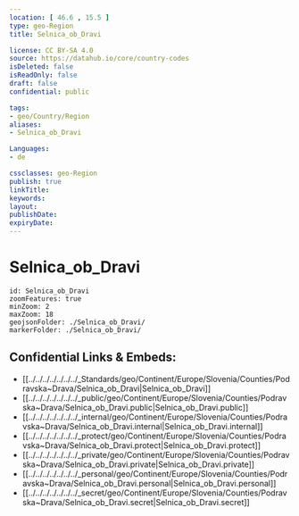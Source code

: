 ```yaml
---
location: [ 46.6 , 15.5 ] 
type: geo-Region
title: Selnica_ob_Dravi

license: CC BY-SA 4.0
source: https://datahub.io/core/country-codes
isDeleted: false
isReadOnly: false
draft: false
confidential: public

tags:
- geo/Country/Region
aliases:
- Selnica_ob_Dravi

Languages:
- de

cssclasses: geo-Region
publish: true
linkTitle: 
keywords: 
layout: 
publishDate: 
expiryDate: 
---
```


# Selnica_ob_Dravi

```leaflet
id: Selnica_ob_Dravi
zoomFeatures: true 
minZoom: 2 
maxZoom: 18
geojsonFolder: ./Selnica_ob_Dravi/
markerFolder: ./Selnica_ob_Dravi/
```


## Confidential Links & Embeds: 
- [[../../../../../../../_Standards/geo/Continent/Europe/Slovenia/Counties/Podravska~Drava/Selnica_ob_Dravi|Selnica_ob_Dravi]] 
- [[../../../../../../../_public/geo/Continent/Europe/Slovenia/Counties/Podravska~Drava/Selnica_ob_Dravi.public|Selnica_ob_Dravi.public]] 
- [[../../../../../../../_internal/geo/Continent/Europe/Slovenia/Counties/Podravska~Drava/Selnica_ob_Dravi.internal|Selnica_ob_Dravi.internal]] 
- [[../../../../../../../_protect/geo/Continent/Europe/Slovenia/Counties/Podravska~Drava/Selnica_ob_Dravi.protect|Selnica_ob_Dravi.protect]] 
- [[../../../../../../../_private/geo/Continent/Europe/Slovenia/Counties/Podravska~Drava/Selnica_ob_Dravi.private|Selnica_ob_Dravi.private]] 
- [[../../../../../../../_personal/geo/Continent/Europe/Slovenia/Counties/Podravska~Drava/Selnica_ob_Dravi.personal|Selnica_ob_Dravi.personal]] 
- [[../../../../../../../_secret/geo/Continent/Europe/Slovenia/Counties/Podravska~Drava/Selnica_ob_Dravi.secret|Selnica_ob_Dravi.secret]] 

